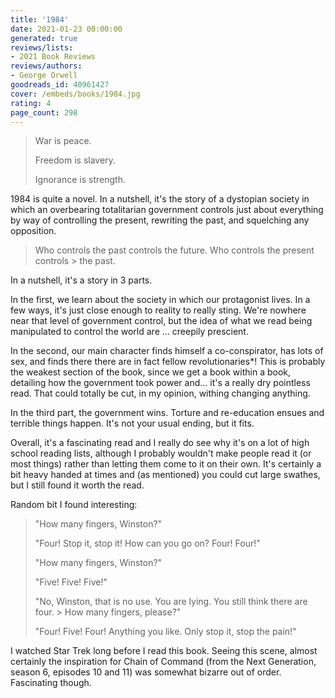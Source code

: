 ```yaml
---
title: '1984'
date: 2021-01-23 00:00:00
generated: true
reviews/lists:
- 2021 Book Reviews
reviews/authors:
- George Orwell
goodreads_id: 40961427
cover: /embeds/books/1984.jpg
rating: 4
page_count: 298
---
```

> War is peace.
>
> Freedom is slavery.
>
> Ignorance is strength.  

1984 is quite a novel. In a nutshell, it's the story of a dystopian society in which an overbearing totalitarian government controls just about everything by way of controlling the present, rewriting the past, and squelching any opposition.  

<!--more-->

> Who controls the past controls the future. Who controls the present controls > the past.

In a nutshell, it's a story in 3 parts.  

In the first, we learn about the society in which our protagonist lives. In a few ways, it's just close enough to reality to really sting. We're nowhere near that level of government control, but the idea of what we read being manipulated to control the world are ... creepily prescient.  

In the second, our main character finds himself a co-conspirator, has lots of sex, and finds there there are in fact fellow revolutionaries*! This is probably the weakest section of the book, since we get a book within a book, detailing how the government took power and... it's a really dry pointless read. That could totally be cut, in my opinion, withing changing anything.  

In the third part, the government wins. Torture and re-education ensues and terrible things happen. It's not your usual ending, but it fits.  

Overall, it's a fascinating read and I really do see why it's on a lot of high school reading lists, although I probably wouldn't make people read it (or most things) rather than letting them come to it on their own. It's certainly a bit heavy handed at times and (as mentioned) you could cut large swathes, but I still found it worth the read.  

Random bit I found interesting:  

> "How many fingers, Winston?"  
>
> "Four! Stop it, stop it! How can you go on? Four! Four!"  
>
> "How many fingers, Winston?"  
>
> "Five! Five! Five!"  
>
> "No, Winston, that is no use. You are lying. You still think there are four. > How many fingers, please?"  
>
> "Four! Five! Four! Anything you like. Only stop it, stop the pain!"  

I watched Star Trek long before I read this book. Seeing this scene, almost certainly the inspiration for Chain of Command (from the Next Generation, season 6, episodes 10 and 11) was somewhat bizarre out of order. Fascinating though.